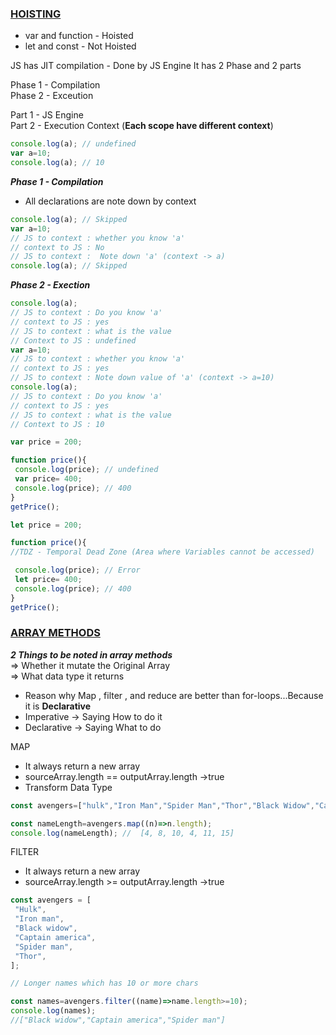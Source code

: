 ### <ins>HOISTING

- var and function - Hoisted
- let and const - Not Hoisted

JS has JIT compilation - Done by JS Engine
It has 2 Phase and 2 parts

Phase 1 - Compilation   
Phase 2 - Exceution

Part 1 - JS Engine   
Part 2 -  Execution Context (**Each scope have different context**)

```js
console.log(a); // undefined
var a=10;
console.log(a); // 10
```
***Phase 1 - Compilation***
 - All declarations are note down by context
 ```js
console.log(a); // Skipped
var a=10; 
// JS to context : whether you know 'a'
// context to JS : No
// JS to context :  Note down 'a' (context -> a)
console.log(a); // Skipped
```
***Phase 2 - Exection***

 ```js
console.log(a); 
// JS to context : Do you know 'a'
// context to JS : yes
// JS to context : what is the value
// Context to JS : undefined
var a=10; 
// JS to context : whether you know 'a'
// context to JS : yes
// JS to context : Note down value of 'a' (context -> a=10)
console.log(a); 
// JS to context : Do you know 'a'
// context to JS : yes
// JS to context : what is the value
// Context to JS : 10
```



```js
var price = 200;

function price(){
 console.log(price); // undefined
 var price= 400;
 console.log(price); // 400
}
getPrice();
```


```js
let price = 200;

function price(){
//TDZ - Temporal Dead Zone (Area where Variables cannot be accessed)

 console.log(price); // Error
 let price= 400;
 console.log(price); // 400
}
getPrice();
```

### <ins>ARRAY METHODS
  ***2 Things to be noted in array methods***  
  => Whether it mutate the Original Array  
  => What data type it returns

  -  Reason why Map , filter , and reduce are better than for-loops...Because it is **Declarative**
- Imperative -> Saying How to do it
 - Declarative -> Saying What to do

MAP
 - It always return a new array
 - sourceArray.length == outputArray.length ->true
 - Transform Data Type

 ```js
 const avengers=["hulk","Iron Man","Spider Man","Thor","Black Widow","Captain America"];

 const nameLength=avengers.map((n)=>n.length);
 console.log(nameLength); //  [4, 8, 10, 4, 11, 15]

 ```
 FILTER
  - It always return a new array
 - sourceArray.length >= outputArray.length ->true
 
 ```js
 const avengers = [
  "Hulk",
  "Iron man",
  "Black widow",
  "Captain america",
  "Spider man",
  "Thor",
];

// Longer names which has 10 or more chars

const names=avengers.filter((name)=>name.length>=10);
console.log(names);
//["Black widow","Captain america","Spider man"]
 ```
 

